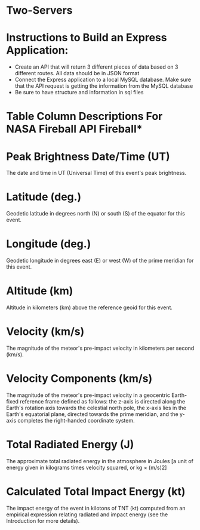 # Two-Servers

# **Instructions to Build an Express Application:**

- Create an API that will return 3 different pieces of data based on 3 different routes. All data should be in JSON format
- Connect the Express application to a local MySQL database. Make sure that the API request is getting the information from the MySQL database
- Be sure to have structure and information in sql files

# **Table Column Descriptions For NASA Fireball API Fireball***

# **Peak Brightness Date/Time (UT)**
The date and time in UT (Universal Time) of this event's peak brightness.


# **Latitude (deg.)**
Geodetic latitude in degrees north (N) or south (S) of the equator for this event.

# **Longitude (deg.)**
Geodetic longitude in degrees east (E) or west (W) of the prime meridian for this event.

# **Altitude (km)**
Altitude in kilometers (km) above the reference geoid for this event.

# **Velocity (km/s)**
The magnitude of the meteor's pre-impact velocity in kilometers per second (km/s).

# **Velocity Components (km/s)**
The magnitude of the meteor's pre-impact velocity in a geocentric Earth-fixed reference frame defined as follows: the z-axis is directed along the Earth's rotation axis towards the celestial north pole, the x-axis lies in the Earth's equatorial plane, directed towards the prime meridian, and the y-axis completes the right-handed coordinate system.

# **Total Radiated Energy (J)**
The approximate total radiated energy in the atmosphere in Joules [a unit of energy given in kilograms times velocity squared, or kg × (m/s)2]

# **Calculated Total Impact Energy (kt)**
The impact energy of the event in kilotons of TNT (kt) computed from an empirical expression relating radiated and impact energy (see the Introduction for more details).